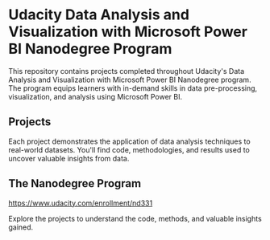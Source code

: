 # Udacity Data Analysis and Visualization with Microsoft Power BI Nanodegree Program
This repository contains projects completed throughout Udacity's Data Analysis and Visualization with Microsoft Power BI Nanodegree program. The program equips learners with in-demand skills in data pre-processing, visualization, and analysis using Microsoft Power BI.

## Projects
Each project demonstrates the application of data analysis techniques to real-world datasets. You'll find code, methodologies, and results used to uncover valuable insights from data.

## The Nanodegree Program
https://www.udacity.com/enrollment/nd331

Explore the projects to understand the code, methods, and valuable insights gained.
